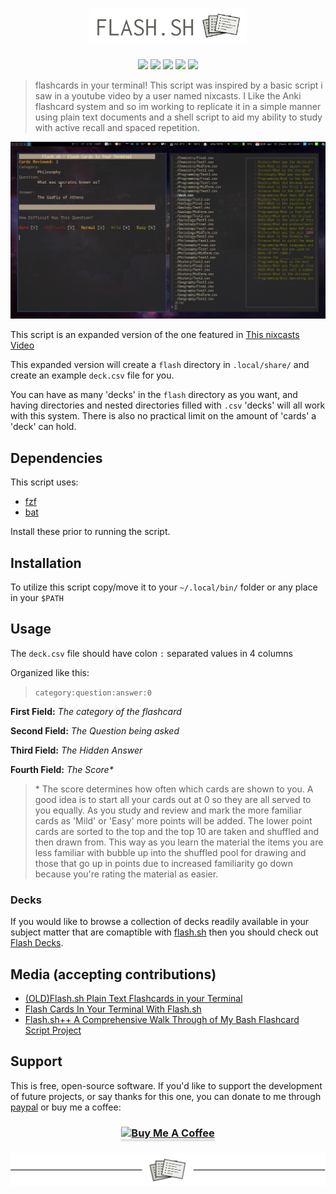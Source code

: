 <!-- Header & Preview Image -->
<h1 align="center">
<img src="/img/flashheader.png" height="50%" width="50%">
</h1>

<!-- Shields -->
<p align="center">
<a href="https://github.com/tallguyjenks/flash.sh/blob/master/LICENSE"><img src="https://img.shields.io/static/v1.svg?style=flat-square&label=License&message=MIT&logoColor=eceff4&logo=github&colorA=black&colorB=green"/></a>
<a href="https://github.com/tallguyjenks/flash.sh/releases/tag/v1.0"><img src="https://img.shields.io/github/downloads/tallguyjenks/flash.sh/v1.0/total?label=Downloads"></a>
<img src="https://img.shields.io/github/commit-activity/m/tallguyjenks/flash.sh">
<a href="https://github.com/tallguyjenks/flash.sh/graphs/contributors"><img src="https://img.shields.io/github/contributors/tallguyjenks/flash.sh"></a>
<img src="https://img.shields.io/github/v/release/tallguyjenks/flash.sh">
</p>

<!-- Description -->
> flashcards in your terminal! This script was inspired by a basic script i saw in a youtube video by a user named nixcasts. I Like the Anki flashcard system and so im working to replicate it in a simple manner using plain text documents and a shell script to aid my ability to study with active recall and spaced repetition.

![Preview of flash.sh](./img/flash_preview.png)

This script is an expanded version of the one featured in [This nixcasts Video](https://www.youtube.com/watch?v=lX8jqo70r1I)

This expanded version will create a `flash` directory in `.local/share/` and create an example `deck.csv` file for you.

You can have as many 'decks' in the `flash` directory as you want, and having directories and nested directories filled with `.csv` 'decks' will all work with this system. There is also no practical limit on the amount of 'cards' a 'deck' can hold.

## Dependencies

This script uses:

- [fzf](https://github.com/junegunn/fzf)
- [bat](https://github.com/sharkdp/bat)

Install these prior to running the script.

## Installation

To utilize this script copy/move it to your `~/.local/bin/` folder or any place in your `$PATH`

## Usage

The `deck.csv` file should have colon `:` separated values in 4 columns

Organized like this:

> `category:question:answer:0`

**First Field:** _The category of the flashcard_

**Second Field:** _The Question being asked_

**Third Field:** _The Hidden Answer_

**Fourth Field:** _The Score*_

> \* The score determines how often which cards are shown to you. A good idea is to start all your cards out at 0 so they are all served to you equally. As you study and review and mark the more familiar cards as 'Mild' or 'Easy' more points will be added. The lower point cards are sorted to the top and the top 10 are taken and shuffled and then drawn from. This way as you learn the material the items you are less familiar with bubble up into the shuffled pool for drawing and those that go up in points due to increased familiarity go down because you're rating the material as easier.

### Decks

If you would like to browse a collection of decks readily available in your subject matter that are comaptible with [flash.sh](https://github.com/tallguyjenks/flash.sh) then you should check out [Flash Decks](https://github.com/tallguyjenks/Flash-Decks).

## Media (accepting contributions)

- [(OLD)Flash.sh Plain Text Flashcards in your Terminal](https://www.youtube.com/watch?v=DbakjEAc_MU)
- [Flash Cards In Your Terminal With Flash.sh](https://www.youtube.com/watch?v=KEWhOzDCfLg)
- [Flash.sh++ A Comprehensive Walk Through of My Bash Flashcard Script Project](https://www.youtube.com/watch?v=nPNPXEh6BUA)


## Support

This is free, open-source software. If you'd like to support the development of future projects, or say thanks for this one, you can donate to me through [paypal](https://www.paypal.me/tallguyjenks) or buy me a coffee:

<!-- Buy me a coffee -->
<h3 align="center">
<a href="https://www.buymeacoffee.com/tallguyjenks" target="_blank"><img src="https://www.buymeacoffee.com/assets/img/custom_images/orange_img.png" alt="Buy Me A Coffee" style="height: 41px !important;width: 174px !important;box-shadow: 0px 3px 2px 0px rgba(190, 190, 190, 0.5) !important;-webkit-box-shadow: 0px 3px 2px 0px rgba(190, 190, 190, 0.5) !important;" ></a>
</h3>
<!-- Footer Image -->
<h3 align="center">
<img src="/img/flashfooter.png">
</h3>

